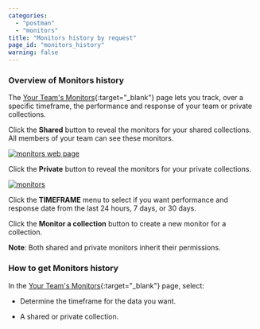 ```yaml
---
categories:
  - "postman"
  - "monitors"
title: "Monitors history by request"
page_id: "monitors_history"
warning: false
---
```


### Overview of Monitors history

The [Your Team's Monitors](https://monitor.getpostman.com/){:target="_blank"} page lets you track, over a specific timeframe, the performance and response of your team or private collections. 

Click the **Shared** button to reveal the monitors for your shared collections. All members of your team can see these monitors. 

[![monitors web page](https://s3.amazonaws.com/postman-static-getpostman-com/postman-docs/monitorHistory-monitorsWebPage.png)](https://s3.amazonaws.com/postman-static-getpostman-com/postman-docs/monitorHistory-monitorsWebPage.png)

Click the **Private** button to reveal the monitors for your private collections. 

[![monitors ](https://s3.amazonaws.com/postman-static-getpostman-com/postman-docs/monitor-private-view.png)](https://s3.amazonaws.com/postman-static-getpostman-com/postman-docs/monitor-private-view.png)

Click the **TIMEFRAME** menu to select if you want performance and response date from the last
24 hours, 7 days, or 30 days.

Click the **Monitor a collection** button to create a new monitor for a collection.


**Note**: Both shared and private monitors inherit their permissions.


### How to get Monitors history

In the [Your Team's Monitors](https://monitor.getpostman.com/){:target="_blank"} page, select:

* Determine the timeframe for the data you want.

* A shared or private collection.











